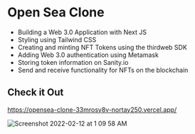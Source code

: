 # Open Sea Clone

- Building a Web 3.0 Application with Next JS
- Styling using Tailwind CSS
- Creating and minting NFT Tokens using the thirdweb SDK
- Adding Web 3.0 authentication using Metamask
- Storing token information on Sanity.io 
- Send and receive functionality for NFTs on the blockchain

## Check it Out
https://opensea-clone-33mrosy8v-nortay250.vercel.app/

![Screenshot 2022-02-12 at 1 09 58 AM](https://user-images.githubusercontent.com/84952189/153636872-6004ee2c-b777-4a97-b90e-0727c16393bc.png)
